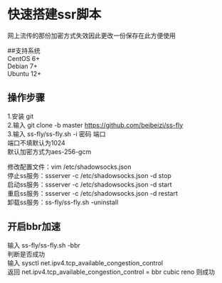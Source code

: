 # 快速搭建ssr脚本
网上流传的那份加密方式失效因此更改一份保存在此方便使用  

##支持系统  
CentOS 6+  
Debian 7+  
Ubuntu 12+  

## 操作步骤
1.安装  git  
2.输入  git clone -b master https://github.com/beibeizi/ss-fly  
3.输入  ss-fly/ss-fly.sh -i 密码 端口  
端口不填默认为1024  
默认加密方式为aes-256-gcm  

修改配置文件：vim /etc/shadowsocks.json  
停止ss服务：ssserver -c /etc/shadowsocks.json -d stop  
启动ss服务：ssserver -c /etc/shadowsocks.json -d start  
重启ss服务：ssserver -c /etc/shadowsocks.json -d restart  
卸载ss服务：ss-fly/ss-fly.sh -uninstall  


## 开启bbr加速
输入  ss-fly/ss-fly.sh -bbr  
判断是否成功  
输入  sysctl net.ipv4.tcp_available_congestion_control  
返回 net.ipv4.tcp_available_congestion_control = bbr cubic reno 则成功  
